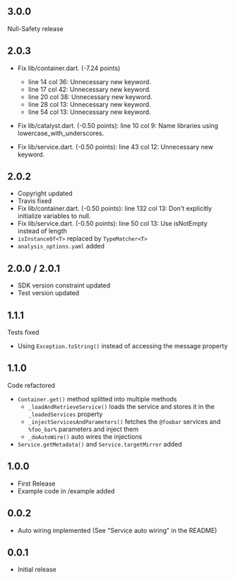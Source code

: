 ## 3.0.0
Null-Safety release

## 2.0.3
- Fix lib/container.dart. (-7.24 points)
  - line 14 col 36: Unnecessary new keyword.
  - line 17 col 42: Unnecessary new keyword.
  - line 20 col 38: Unnecessary new keyword.
  - line 28 col 13: Unnecessary new keyword.
  - line 54 col 13: Unnecessary new keyword.

- Fix lib/catalyst.dart. (-0.50 points): line 10 col 9: Name libraries using lowercase_with_underscores.
- Fix lib/service.dart. (-0.50 points): line 43 col 12: Unnecessary new keyword.

## 2.0.2
- Copyright updated
- Travis fixed
- Fix lib/container.dart. (-0.50 points): line 132 col 13: Don't explicitly initialize variables to null.
- Fix lib/service.dart. (-0.50 points): line 50 col 13: Use isNotEmpty instead of length
- `isInstanceOf<T>` replaced by `TypeMatcher<T>`
- `analysis_options.yaml` added

## 2.0.0 / 2.0.1
- SDK version constraint updated
- Test version updated

## 1.1.1

Tests fixed
- Using `Exception.toString()` instead of accessing the message property

## 1.1.0

Code refactored
- `Container.get()` method splitted into multiple methods
  - `_loadAndRetrieveService()`  loads the service and stores it in the `_loadedServices` property
  - `_injectServicesAndParameters()` fetches the `@foobar` services and `%foo_bar%` parameters and inject them
  - `_doAutoWire()` auto wires the injections
- `Service.getMetadata()` and `Service.targetMirror` added
  
## 1.0.0

- First Release
- Example code in /example added

## 0.0.2

- Auto wiring implemented (See "Service auto wiring" in the README)

## 0.0.1

- Initial release